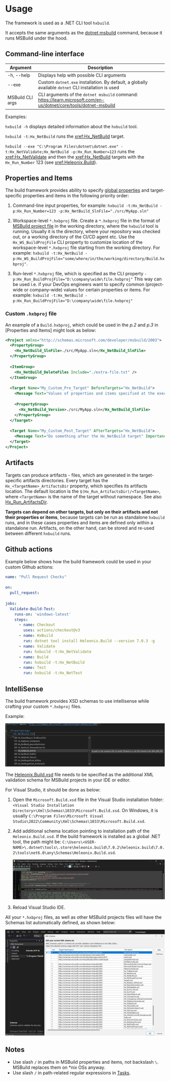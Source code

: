 ﻿# Usage

The framework is used as a .NET CLI tool `hxbuild`.

It accepts the same arguments as the [dotnet msbuild](https://learn.microsoft.com/en-us/dotnet/core/tools/dotnet-msbuild)
command, because it runs MSBuild under the hood.

## Command-line interface

|Argument         |Description                                                                                                      |
|-----------------|-----------------------------------------------------------------------------------------------------------------|
|-h, --help       |Displays help with possible CLI arguments                                                                        |
|--exe            |Custom `dotnet.exe` installation. By default, a globally available `dotnet` CLI installation is used             |
|MSBuild CLI args |CLI arguments of the `dotnet msbuild` command: https://learn.microsoft.com/en-us/dotnet/core/tools/dotnet-msbuild|

Examples:

`hxbuild -h` displays detailed information about the `hxbuild` tool.

`hxbuild -t:Hx_NetBuild` runs the <xref:Hx_NetBuild> target.

`hxbuild --exe "C:\Program Files\dotnet\dotnet.exe" -t:Hx_NetValidate;Hx_NetBuild -p:Hx_Run_Number=123`
runs the <xref:Hx_NetValidate> and then the <xref:Hx_NetBuild> targets with the `Hx_Run_Number` 123 (see <xref:Heleonix.Build>).

## Properties and Items

The build framework provides ability to specify [global properties](<xref:Heleonix.Build>) and target-specific properties and items
in the following priority order:

1. Command-line input properties, for example: `hxbuild -t:Hx_NetBuild -p:Hx_Run_Number=123 -p:Hx_NetBuild_SlnFile="./src/MyApp.sln"`

2. Workspace-level `*.hxbproj` file. Create a `*.hxbproj` file in the format of
   [MSBuild project file](https://learn.microsoft.com/en-us/visualstudio/msbuild/walkthrough-creating-an-msbuild-project-file-from-scratch#create-a-minimal-msbuild-project-file)
   in the working directory, where the `hxbuild` tool is running. Usually it is the directory, where your repository was checked out,
   or a working directory of the CI/CD agent etc. Use the `Hx_WS_BuildProjFile` CLI property to customize location
   of the workspace-level `*.hxbproj` file starting from the working directory.
   For example: `hxbuild -t:Hx_NetBuild -p:Hx_WS_BuildProjFile="some/where/in/the/working/directory/Build.hxbproj"`.

3. Run-level `*.hxbproj` file, which is specified as the CLI property `-p:Hx_Run_BuildProjFile="D:\company\wide\file.hxbproj"`
   This way can be used i.e. if your DevOps engineers want to specify common (project-wide or company-wide) values
   for certain properties or items. For example: `hxbuild -t:Hx_NetBuild -p:Hx_Run_BuildProjFile="D:\company\wide\file.hxbproj"`

### Custom `.hxbproj` file

An example of a `Build.hxbproj`, which could be used in the *p.2* and *p.3* in [Properties and Items] might look as below:

```xml
﻿﻿<Project xmlns="http://schemas.microsoft.com/developer/msbuild/2003">
  <PropertyGroup>
    <Hx_NetBuild_SlnFile>./src/MyApp.sln</Hx_NetBuild_SlnFile>
  </PropertyGroup>

  <ItemGroup>
    <Hx_NetBuild_DeleteFiles Include="./extra-file.txt" />
  </ItemGroup>

  <Target Name="My_Custom_Pre_Target" BeforeTargets="Hx_NetBuild">
    <Message Text="Values of properties and items specified at the execution phase override values specified at the evaluation phase" Importance="high" />

    <PropertyGroup>
      <Hx_NetBuild_Version>./src/MyApp.sln</Hx_NetBuild_SlnFile>
    </PropertyGroup>
  </Taarget>

  <Target Name="My_Custom_Post_Target" AfterTargets="Hx_NetBuild">
    <Message Text="Do something after the Hx_NetBuild target" Importance="high" />
  </Target>
</Project>
```

## Artifacts

Targets can produce artifacts - files, which are generated in the target-specific artifacts directories.
Every target has the `Hx_<TargetName>_ArtifactsDir` property, which specifies its artifacts location.
The default location is the `$(Hx_Run_ArtifactsDir)/<TargetName>`, where `<TargetName>` is the name of the target without
namespace. See also [Hx_Run_ArtifactsDir](<xref:Heleonix.Build#hx_run_artifactsdir>).

**Targets can depend on other targets, but only on their artifacts and not their properties or items**,
because targets can be run as standalone `hxbuild` runs, and in these cases properties and items are defined
only within a standalone run. Artifacts, on the other hand, can be stored and re-used between different `hxbuild` runs.

## Github actions

Example below shows how the build framework could be used in your custom Github actions:

```yaml
name: "Pull Request Checks"

on:
  pull_request:

jobs:
  Validate-Build-Test:
    runs-on: 'windows-latest'
    steps:
      - name: Checkout
        uses: actions/checkout@v3
      - name: HxBuild
        run: dotnet tool install Heleonix.Build --version 7.0.3 -g
      - name: Validate
        run: hxbuild -t:Hx_NetValidate
      - name: Build
        run: hxbuild -t:Hx_NetBuild
      - name: Test
        run: hxbuild -t:Hx_NetTest
```

## IntelliSense

The build framework provides XSD schemas to use intellisense while crafting your custom `*.hxbproj` files.

Example:

![IntelliSenseExample](images/IntelliSenseExample.png)

The [Heleonix.Build.xsd](https://github.com/Heleonix/Heleonix.Build/blob/master/src/Heleonix.Build/Schemas/Heleonix.Build.xsd)
file needs to be specified as the additional XML validation schema for MSBuild projects in your IDE or editor.

For Visual Studio, it should be done as below:

1. Open the `Microsoft.Build.xsd` file in the Visual Studio installation folder:
   `<Visual Studio Installation Directory>\Xml\Schemas\1033\Microsoft.Build.xsd`.
   On Windows, it is usually `C:\Program Files\Microsoft Visual Studio\2022\Community\Xml\Schemas\1033\Microsoft.Build.xsd`.
2. Add additional schema location pointing to installation path of the `Heleonix.Build.xsd`. If the build framework is
   installed as a global .NET tool, the path might be:
   `C:\Users\<USER-NAME>\.dotnet\tools\.store\heleonix.build\7.0.2\heleonix.build\7.0.2\tools\net6.0\any\Schemas\Heleonix.Build.xsd`.

   ![IntelliSenseRegistration](images/IntelliSenseRegistration.png)
3. Reload Visual Studio IDE.

All your `*.hxbproj` files, as well as other MSBuild projects files will have the Schemas list automatically defined,
as shown below:

![IntelliSenseSchemas](images/IntelliSenseSchemas.png)

## Notes

* Use slash `/` in paths in MSBuild properties and items, not backslash `\`. MSBuild replaces them on *nix OSs anyway.
* Use slash `/` in path-related regular expressions in [Tasks](api/Tasks/index.md).
